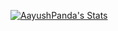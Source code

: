 [![AayushPanda's Stats](https://github-readme-stats.vercel.app/api?username=anuraghazra)](https://github.com/anuraghazra/github-readme-stats)
